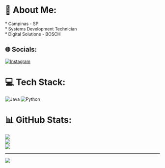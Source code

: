 # 💫 About Me:
°  Campinas - SP<br>°  Systems Development Technician <br>° Digital Solutions - BOSCH


## 🌐 Socials:
[![Instagram](https://img.shields.io/badge/Instagram-%23E4405F.svg?logo=Instagram&logoColor=white)](https://instagram.com/joao_vitor_goulaaaaa) 

# 💻 Tech Stack:
![Java](https://img.shields.io/badge/java-%23ED8B00.svg?style=for-the-badge&logo=openjdk&logoColor=white) ![Python](https://img.shields.io/badge/python-3670A0?style=for-the-badge&logo=python&logoColor=ffdd54)
# 📊 GitHub Stats:
![](https://github-readme-stats.vercel.app/api?username=joao-vitor-de-souza&theme=radical&hide_border=false&include_all_commits=false&count_private=false)<br/>
![](https://github-readme-streak-stats.herokuapp.com/?user=joao-vitor-de-souza&theme=radical&hide_border=false)<br/>
![](https://github-readme-stats.vercel.app/api/top-langs/?username=joao-vitor-de-souza&theme=radical&hide_border=false&include_all_commits=false&count_private=false&layout=compact)

---
[![](https://visitcount.itsvg.in/api?id=joao-vitor-de-souza&icon=0&color=0)](https://visitcount.itsvg.in)

<!-- Proudly created with GPRM ( https://gprm.itsvg.in ) -->